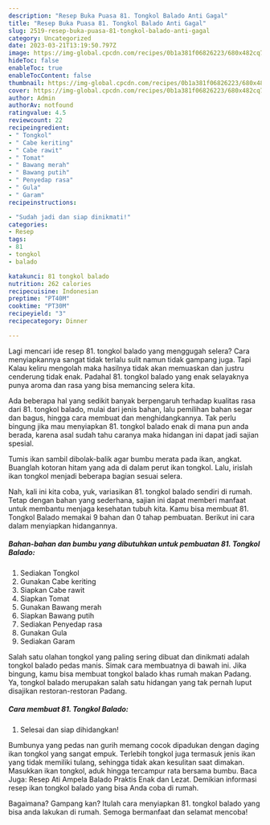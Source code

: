 ```yaml
---
description: "Resep Buka Puasa 81. Tongkol Balado Anti Gagal"
title: "Resep Buka Puasa 81. Tongkol Balado Anti Gagal"
slug: 2519-resep-buka-puasa-81-tongkol-balado-anti-gagal
category: Uncategorized
date: 2023-03-21T13:19:50.797Z
image: https://img-global.cpcdn.com/recipes/0b1a381f06826223/680x482cq70/81-tongkol-balado-foto-resep-utama.jpg
hideToc: false
enableToc: true
enableTocContent: false
thumbnail: https://img-global.cpcdn.com/recipes/0b1a381f06826223/680x482cq70/81-tongkol-balado-foto-resep-utama.jpg
cover: https://img-global.cpcdn.com/recipes/0b1a381f06826223/680x482cq70/81-tongkol-balado-foto-resep-utama.jpg
author: Admin
authorAv: notfound
ratingvalue: 4.5
reviewcount: 22
recipeingredient:
- " Tongkol"
- " Cabe keriting"
- " Cabe rawit"
- " Tomat"
- " Bawang merah"
- " Bawang putih"
- " Penyedap rasa"
- " Gula"
- " Garam"
recipeinstructions:

- "Sudah jadi dan siap dinikmati!"
categories:
- Resep
tags:
- 81
- tongkol
- balado

katakunci: 81 tongkol balado 
nutrition: 262 calories
recipecuisine: Indonesian
preptime: "PT40M"
cooktime: "PT30M"
recipeyield: "3"
recipecategory: Dinner

---
```



Lagi mencari ide resep 81. tongkol balado yang menggugah selera? Cara menyiapkannya sangat tidak terlalu sulit namun tidak gampang juga. Tapi Kalau keliru mengolah maka hasilnya tidak akan memuaskan dan justru cenderung tidak enak. Padahal 81. tongkol balado yang enak selayaknya punya aroma dan rasa yang bisa memancing selera kita.


Ada beberapa hal yang sedikit banyak berpengaruh terhadap kualitas rasa dari 81. tongkol balado, mulai dari jenis bahan, lalu pemilihan bahan segar dan bagus, hingga cara membuat dan menghidangkannya. Tak perlu bingung jika mau menyiapkan 81. tongkol balado enak di mana pun anda berada, karena asal sudah tahu caranya maka hidangan ini dapat jadi sajian spesial.

Tumis ikan sambil dibolak-balik agar bumbu merata pada ikan, angkat. Buanglah kotoran hitam yang ada di dalam perut ikan tongkol. Lalu, irislah ikan tongkol menjadi beberapa bagian sesuai selera.


Nah, kali ini kita coba, yuk, variasikan 81. tongkol balado sendiri di rumah. Tetap dengan bahan yang sederhana, sajian ini dapat memberi manfaat untuk membantu menjaga kesehatan tubuh kita. Kamu bisa membuat 81. Tongkol Balado memakai 9 bahan dan 0 tahap pembuatan. Berikut ini cara dalam menyiapkan hidangannya.

<!--inarticleads1-->

##### Bahan-bahan dan bumbu yang dibutuhkan untuk pembuatan 81. Tongkol Balado:

1. Sediakan  Tongkol
1. Gunakan  Cabe keriting
1. Siapkan  Cabe rawit
1. Siapkan  Tomat
1. Gunakan  Bawang merah
1. Siapkan  Bawang putih
1. Sediakan  Penyedap rasa
1. Gunakan  Gula
1. Sediakan  Garam


Salah satu olahan tongkol yang paling sering dibuat dan dinikmati adalah tongkol balado pedas manis. Simak cara membuatnya di bawah ini. Jika bingung, kamu bisa membuat tongkol balado khas rumah makan Padang. Ya, tongkol balado merupakan salah satu hidangan yang tak pernah luput disajikan restoran-restoran Padang. 

<!--inarticleads2-->

##### Cara membuat 81. Tongkol Balado:


1. Selesai dan siap dihidangkan!

Bumbunya yang pedas nan gurih memang cocok dipadukan dengan daging ikan tongkol yang sangat empuk. Terlebih tongkol juga termasuk jenis ikan yang tidak memiliki tulang, sehingga tidak akan kesulitan saat dimakan. Masukkan ikan tongkol, aduk hingga tercampur rata bersama bumbu. Baca Juga: Resep Ati Ampela Balado Praktis Enak dan Lezat. Demikian informasi resep ikan tongkol balado yang bisa Anda coba di rumah. 

Bagaimana? Gampang kan? Itulah cara menyiapkan 81. tongkol balado yang bisa anda lakukan di rumah. Semoga bermanfaat dan selamat mencoba!
